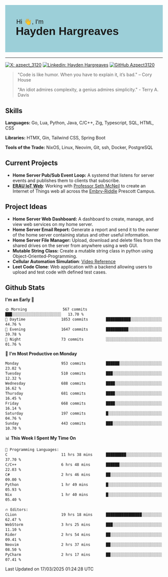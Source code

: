 ![Hayden Hargreaves](https://github.com/Azpect3120/Azpect3120/blob/master/download.png?raw=true)

<hr>

[![X: azpect_3120](https://img.shields.io/twitter/follow/azpect_3120?style=social)](https://x.com/azpect_3120)
[![Linkedin: Hayden Hargreaves](https://img.shields.io/badge/-Hayden%20Hargreaves-blue?style=flat-square&logo=Linkedin&logoColor=white&link=https://www.linkedin.com/in/hayden-hargreaves-37b2802a4/)](https://www.linkedin.com/in/hayden-hargreaves-37b2802a4/)
[![GitHub Azpect3120](https://img.shields.io/github/followers/azpect3120?label=follow&style=social)](https://github.com/azpect3120)

> "Code is like humor. When you have to explain it, it’s bad." – Cory House
> 
> "An idiot admires complexity, a genius admires simplicity." - Terry A. Davis


## Skills
**Languages:** Go, Lua, Python, Java, C/C++, Zig, Typescript, SQL, HTML, CSS 

**Libraries:** HTMX, Gin, Tailwind CSS, Spring Boot

**Tools of the Trade:** NixOS, Linux, Neovim, Git, ssh, Docker, PostgreSQL


## Current Projects 
- **Home Server Pub/Sub Event Loop:** A systemd that listens for server events and publishes them to clients that subscribe.
- **[ERAU IoT Web](https://github.com/Azpect3120/InternetOfThings)**: Working with [Professor Seth McNeil](https://github.com/semcneil) to create an Internet of Things web all across the [Embry-Riddle](https://erau.edu) Prescott Campus.


## Project Ideas
- **Home Server Web Dashboard:** A dashboard to create, manage, and view web services on my home server.
- **Home Server Email Report:** Generate a report and send it to the owner of the home server containing status and other useful information.
- **Home Server File Manager:** Upload, download and delete files from the shared drives on the server from anywhere using a web GUI.
- **Mutable String Class:** Create a mutable string class in python using Object-Oriented-Programming.
- **Cellular Automation Simulation**: [Video Reference](https://youtu.be/nr8biZfSZ3Y?si=kS962MMGRwKCgJ3Y&t=436)
- **Leet Code Clone**: Web application with a backend allowing users to upload and test code with defined test cases.

## Github Stats

<!--START_SECTION:waka-->
**I'm an Early 🐤** 

```text
🌞 Morning                567 commits         ███░░░░░░░░░░░░░░░░░░░░░░   13.70 % 
🌆 Daytime                1853 commits        ███████████░░░░░░░░░░░░░░   44.76 % 
🌃 Evening                1647 commits        ██████████░░░░░░░░░░░░░░░   39.78 % 
🌙 Night                  73 commits          ░░░░░░░░░░░░░░░░░░░░░░░░░   01.76 % 
```
📅 **I'm Most Productive on Monday** 

```text
Monday                   953 commits         ██████░░░░░░░░░░░░░░░░░░░   23.02 % 
Tuesday                  510 commits         ███░░░░░░░░░░░░░░░░░░░░░░   12.32 % 
Wednesday                688 commits         ████░░░░░░░░░░░░░░░░░░░░░   16.62 % 
Thursday                 681 commits         ████░░░░░░░░░░░░░░░░░░░░░   16.45 % 
Friday                   668 commits         ████░░░░░░░░░░░░░░░░░░░░░   16.14 % 
Saturday                 197 commits         █░░░░░░░░░░░░░░░░░░░░░░░░   04.76 % 
Sunday                   443 commits         ███░░░░░░░░░░░░░░░░░░░░░░   10.70 % 
```


📊 **This Week I Spent My Time On** 

```text
💬 Programming Languages: 
C                        11 hrs 38 mins      █████████░░░░░░░░░░░░░░░░   37.70 % 
C/C++                    6 hrs 48 mins       ██████░░░░░░░░░░░░░░░░░░░   22.03 % 
C#                       2 hrs 46 mins       ██░░░░░░░░░░░░░░░░░░░░░░░   09.00 % 
Python                   1 hr 49 mins        █░░░░░░░░░░░░░░░░░░░░░░░░   05.93 % 
Nix                      1 hr 40 mins        █░░░░░░░░░░░░░░░░░░░░░░░░   05.40 % 

🔥 Editors: 
CLion                    19 hrs 18 mins      ████████████████░░░░░░░░░   62.47 % 
WebStorm                 3 hrs 25 mins       ███░░░░░░░░░░░░░░░░░░░░░░   11.10 % 
Rider                    2 hrs 54 mins       ██░░░░░░░░░░░░░░░░░░░░░░░   09.41 % 
Neovim                   2 hrs 37 mins       ██░░░░░░░░░░░░░░░░░░░░░░░   08.50 % 
PyCharm                  2 hrs 17 mins       ██░░░░░░░░░░░░░░░░░░░░░░░   07.41 % 
```


 Last Updated on 17/03/2025 01:24:28 UTC
<!--END_SECTION:waka-->
